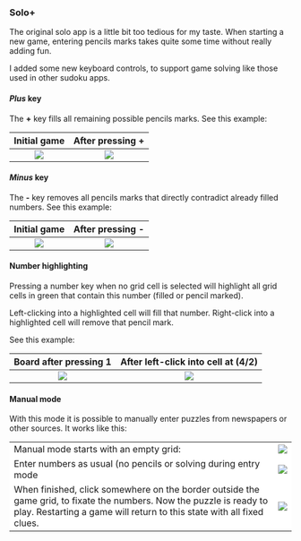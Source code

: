 ### Solo+

The original solo app is a little bit too tedious for my taste. When starting a new game, entering pencils marks takes quite some time without really adding fun.

I added some new keyboard controls, to support game solving like those used in other sudoku apps.

#### *Plus* key
The **+** key fills all remaining possible pencils marks. See this example:

| Initial game | After pressing + |
| :----------: | :--------------: |
![](https://raw.githubusercontent.com/SteffenBauer/sgtpuzzles-extended/master/screenshots/solo_1a.png)|![](https://raw.githubusercontent.com/SteffenBauer/sgtpuzzles-extended/master/screenshots/solo_1b.png)

#### *Minus* key
The **-** key removes all pencils marks that directly contradict already filled numbers. See this example:

| Initial game | After pressing - |
| :----------: | :--------------: |
![](https://raw.githubusercontent.com/SteffenBauer/sgtpuzzles-extended/master/screenshots/solo_2a.png)|![](https://raw.githubusercontent.com/SteffenBauer/sgtpuzzles-extended/master/screenshots/solo_2b.png)

#### Number highlighting
Pressing a number key when no grid cell is selected will highlight all grid cells in green that contain this number (filled or pencil marked).

Left-clicking into a highlighted cell will fill that number. Right-click into a highlighted cell will remove that pencil mark.

See this example:

| Board after pressing 1 | After left-click into cell at (4/2) |
| :--------------------: | :---------------------------------: |
![](https://raw.githubusercontent.com/SteffenBauer/sgtpuzzles-extended/master/screenshots/solo_3a.png)|![](https://raw.githubusercontent.com/SteffenBauer/sgtpuzzles-extended/master/screenshots/solo_3b.png)

#### Manual mode
With this mode it is possible to manually enter puzzles from newspapers or other sources. It works like this:

<table style="background-color:#ffffff;">
<tr style="background-color:#ffffff;">
<td style="background-color:#ffffff;">Manual mode starts with an empty grid:</td>
<td style="background-color:#ffffff;"><img src="https://raw.githubusercontent.com/SteffenBauer/sgtpuzzles-extended/master/screenshots/solo_m1.png"></td>
</tr>
<tr style="background-color:#ffffff;">
<td style="background-color:#ffffff;">Enter numbers as usual (no pencils or solving during entry mode</td>
<td style="background-color:#ffffff;"><img src="https://raw.githubusercontent.com/SteffenBauer/sgtpuzzles-extended/master/screenshots/solo_m2.png"></td>
</tr>
<tr style="background-color:#ffffff;">
<td style="background-color:#ffffff;">When finished, click somewhere on the border outside the game grid, to fixate the numbers. Now the puzzle is ready to play. Restarting a game will return to this state with all fixed clues.</td>
<td style="background-color:#ffffff;"><img src="https://raw.githubusercontent.com/SteffenBauer/sgtpuzzles-extended/master/screenshots/solo_m3.png"></td>
</tr>
</table>
